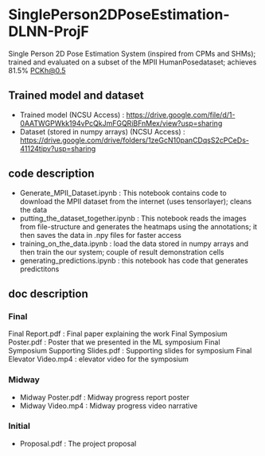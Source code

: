 # SinglePerson2DPoseEstimation-DLNN-ProjF
Single Person 2D Pose Estimation System (inspired from CPMs and SHMs); trained and evaluated on a subset of the MPII HumanPosedataset; achieves 81.5% PCKh@0.5 

## Trained model and dataset
* Trained model (NCSU Access) : https://drive.google.com/file/d/1-0AATWGPWkk194vPcQkJmFGQRiBFnMex/view?usp=sharing
* Dataset (stored in numpy arrays) (NCSU Access) : https://drive.google.com/drive/folders/1zeGcN10panCDqsS2cPCeDs-41124tipv?usp=sharing

## code description
* Generate_MPII_Dataset.ipynb : This notebook contains code to download the MPII dataset from the internet (uses tensorlayer); cleans the data
* putting_the_dataset_together.ipynb : This notebook reads the images from file-structure and generates the heatmaps using the annotations; it then saves the data in .npy files for faster access
* training_on_the_data.ipynb : load the data stored in numpy arrays and then train the our system; couple of result demonstration cells
* generating_predictions.ipynb : this notebook has code that generates predictitons

## doc description

### Final
Final Report.pdf : Final paper explaining the work
Final Symposium Poster.pdf : Poster that we presented in the ML symposium 
Final Symposium Supporting Slides.pdf : Supporting slides for symposium
Final Elevator Video.mp4 : elevator video for the symposium
### Midway
* Midway Poster.pdf : Midway progress report poster
* Midway Video.mp4 : Midway progress video narrative
### Initial
* Proposal.pdf : The project proposal
